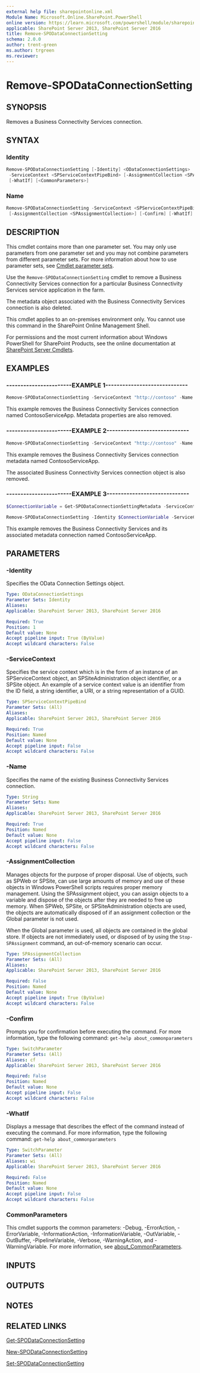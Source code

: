```yaml
---
external help file: sharepointonline.xml
Module Name: Microsoft.Online.SharePoint.PowerShell
online version: https://learn.microsoft.com/powershell/module/sharepoint-online/remove-spodataconnectionsetting
applicable: SharePoint Server 2013, SharePoint Server 2016
title: Remove-SPODataConnectionSetting
schema: 2.0.0
author: trent-green
ms.author: trgreen
ms.reviewer:
---
```


# Remove-SPODataConnectionSetting

## SYNOPSIS

Removes a Business Connectivity Services connection.

## SYNTAX

### Identity

```powershell
Remove-SPODataConnectionSetting [-Identity] <ODataConnectionSettings>
 -ServiceContext <SPServiceContextPipeBind> [-AssignmentCollection <SPAssignmentCollection>] [-Confirm]
 [-WhatIf] [<CommonParameters>]
```

### Name

```powershell
Remove-SPODataConnectionSetting -ServiceContext <SPServiceContextPipeBind> -Name <String>
 [-AssignmentCollection <SPAssignmentCollection>] [-Confirm] [-WhatIf] [<CommonParameters>]
```

## DESCRIPTION

This cmdlet contains more than one parameter set.
You may only use parameters from one parameter set and you may not combine parameters from different parameter sets.
For more information about how to use parameter sets, see [Cmdlet parameter sets](https://learn.microsoft.com/powershell/scripting/developer/cmdlet/cmdlet-parameter-sets).

Use the `Remove-SPODataConnectionSetting` cmdlet to remove a Business Connectivity Services connection for a particular Business Connectivity Services service application in the farm.

The metadata object associated with the Business Connectivity Services connection is also deleted.

This cmdlet applies to an on-premises environment only.
You cannot use this command in the SharePoint Online Management Shell.

For permissions and the most current information about Windows PowerShell for SharePoint Products, see the online documentation at [SharePoint Server Cmdlets](https://go.microsoft.com/fwlink/p/?LinkId=251831).

## EXAMPLES

### -----------------------EXAMPLE 1-----------------------------

```powershell
Remove-SPODataConnectionSetting -ServiceContext "http://contoso" -Name "ContosoServiceApp"
```

This example removes the Business Connectivity Services connection named ContosoServiceApp.
Metadata properties are also removed.

### -----------------------EXAMPLE 2-----------------------------

```powershell
Remove-SPODataConnectionSetting -ServiceContext "http://contoso" -Name "ContosoServiceApp-metadata"
```

This example removes the Business Connectivity Services connection metadata named ContosoServiceApp.

The associated Business Connectivity Services connection object is also removed.

### -----------------------EXAMPLE 3-----------------------------

```powershell
$ConnectionVariable = Get-SPODataConnectionSettingMetadata -ServiceContext http://contoso -Name "ContosoServiceApp"

Remove-SPODataConnectionSetting -Identity $ConnectionVariable -ServiceContext "http://contoso"
```

This example removes the Business Connectivity Services and its associated metadata connection named ContosoServiceApp.

## PARAMETERS

### -Identity

Specifies the OData Connection Settings object.

```yaml
Type: ODataConnectionSettings
Parameter Sets: Identity
Aliases:
Applicable: SharePoint Server 2013, SharePoint Server 2016

Required: True
Position: 1
Default value: None
Accept pipeline input: True (ByValue)
Accept wildcard characters: False
```

### -ServiceContext

Specifies the service context which is in the form of an instance of an SPServiceContext object, an SPSiteAdministration object identifier, or a SPSite object.
An example of a service context value is an identifier from the ID field, a string identifier, a URI, or a string representation of a GUID.

```yaml
Type: SPServiceContextPipeBind
Parameter Sets: (All)
Aliases:
Applicable: SharePoint Server 2013, SharePoint Server 2016

Required: True
Position: Named
Default value: None
Accept pipeline input: False
Accept wildcard characters: False
```

### -Name

Specifies the name of the existing Business Connectivity Services connection.

```yaml
Type: String
Parameter Sets: Name
Aliases:
Applicable: SharePoint Server 2013, SharePoint Server 2016

Required: True
Position: Named
Default value: None
Accept pipeline input: False
Accept wildcard characters: False
```

### -AssignmentCollection

Manages objects for the purpose of proper disposal.
Use of objects, such as SPWeb or SPSite, can use large amounts of memory and use of these objects in Windows PowerShell scripts requires proper memory management.
Using the SPAssignment object, you can assign objects to a variable and dispose of the objects after they are needed to free up memory.
When SPWeb, SPSite, or SPSiteAdministration objects are used, the objects are automatically disposed of if an assignment collection or the Global parameter is not used.

When the Global parameter is used, all objects are contained in the global store.
If objects are not immediately used, or disposed of by using the `Stop-SPAssignment` command, an out-of-memory scenario can occur.

```yaml
Type: SPAssignmentCollection
Parameter Sets: (All)
Aliases:
Applicable: SharePoint Server 2013, SharePoint Server 2016

Required: False
Position: Named
Default value: None
Accept pipeline input: True (ByValue)
Accept wildcard characters: False
```

### -Confirm

Prompts you for confirmation before executing the command.
For more information, type the following command: `get-help about_commonparameters`

```yaml
Type: SwitchParameter
Parameter Sets: (All)
Aliases: cf
Applicable: SharePoint Server 2013, SharePoint Server 2016

Required: False
Position: Named
Default value: None
Accept pipeline input: False
Accept wildcard characters: False
```

### -WhatIf

Displays a message that describes the effect of the command instead of executing the command.
For more information, type the following command: `get-help about_commonparameters`

```yaml
Type: SwitchParameter
Parameter Sets: (All)
Aliases: wi
Applicable: SharePoint Server 2013, SharePoint Server 2016

Required: False
Position: Named
Default value: None
Accept pipeline input: False
Accept wildcard characters: False
```

### CommonParameters

This cmdlet supports the common parameters: -Debug, -ErrorAction, -ErrorVariable, -InformationAction, -InformationVariable, -OutVariable, -OutBuffer, -PipelineVariable, -Verbose, -WarningAction, and -WarningVariable. For more information, see [about_CommonParameters](https://go.microsoft.com/fwlink/?LinkID=113216).

## INPUTS

## OUTPUTS

## NOTES

## RELATED LINKS

[Get-SPODataConnectionSetting](../sharepoint-server/Get-SPODataConnectionSetting.md)

[New-SPODataConnectionSetting](New-SPODataConnectionSetting.md)

[Set-SPODataConnectionSetting](Set-SPODataConnectionSetting.md)
